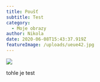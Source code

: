 ```yaml
---
title: Poušť
subtitle: Test
category:
  - Moje obrazy
author: Nikola
date: 2020-06-08T15:43:37.919Z
featureImage: /uploads/ueue42.jpg
---
```

![](/uploads/contact-person.jpg)

tohle je test